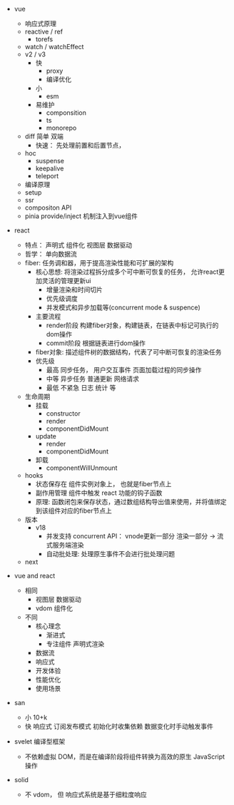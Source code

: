 


- vue
  - 响应式原理
  - reactive / ref
    - torefs
  - watch / watchEffect
  - v2 / v3
    - 快
      - proxy
      - 编译优化
    - 小
      - esm
    - 易维护
      - componsition
      - ts
      - monorepo
  - diff  简单 双端
    - 快速： 先处理前置和后置节点，
  - hoc
    - suspense
    - keepalive
    - teleport
  - 编译原理
  - setup
  - ssr
  - compositon API
  - pinia provide/inject 机制注入到vue组件


- react
  - 特点： 声明式 组件化 视图层 数据驱动
  - 哲学： 单向数据流
  - fiber: 任务调和器，用于提高渲染性能和可扩展的架构
    - 核心思想: 将渲染过程拆分成多个可中断可恢复的任务， 允许react更加灵活的管理更新ui
      - 增量渲染和时间切片
      - 优先级调度
      - 并发模式和异步加载等(concurrent mode & suspence)
    - 主要流程
      - render阶段 构建fiber对象，构建链表，在链表中标记可执行的dom操作
      - commit阶段 根据链表进行dom操作
    - fiber对象: 描述组件树的数据结构，代表了可中断可恢复的渲染任务
    - 优先级
      - 最高 同步任务， 用户交互事件 页面加载过程的同步操作
      - 中等 异步任务 普通更新 网络请求
      - 最低 不紧急  日志 统计 等
  - 生命周期
    - 挂载
      - constructor
      - render
      - componentDidMount
    - update
      - render
      - componentDidMount
    - 卸载
      - componentWillUnmount
  - hooks
    - 状态保存在 组件实例对象上， 也就是fiber节点上
    - 副作用管理 组件中触发 react 功能的钩子函数 
    - 原理: 函数闭包来保存状态，通过数组结构导出值来使用，并将值绑定到该组件对应的fiber节点上 
  - 版本
    - v18
      - 并发支持 concurrent API： vnode更新一部分 渲染一部分 -> 流式服务端渲染
      - 自动批处理: 处理原生事件不会进行批处理问题
  - next


- vue and react
  - 相同 
    - 视图层 数据驱动
    - vdom 组件化
  - 不同
    - 核心理念
      - 渐进式 
      - 专注组件 声明式渲染
    - 数据流
    - 响应式
    - 开发体验
    - 性能优化
    - 使用场景
- san
  - 小 10+k 
  - 快 响应式 订阅发布模式 初始化时收集依赖 数据变化时手动触发事件 

- svelet 编译型框架
  - 不依赖虚拟 DOM，而是在编译阶段将组件转换为高效的原生 JavaScript 操作

- solid
  - 不 vdom， 但 响应式系统是基于细粒度响应